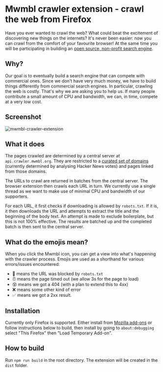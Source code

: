# Mwmbl crawler extension - crawl the web from Firefox

Have you ever wanted to crawl the web? What could beat the excitement of discovering new things on the internets? It's never been easier: now you can crawl from the comfort of your favourite browser! At the same time you will be participating in building an [open source, non-profit search engine](https://mwmbl.org).

Why?
----

Our goal is to eventually build a search engine that can compete with commercial ones. Since we don't have very much money, we have to build things differently from commercial search engines. In particular, crawling the web is costly. That's why we are asking you to help us. If many people contribute a small amount of CPU and bandwidth, we can, in time, compete at a very low cost.

Screenshot
----------

![mwmbl-crawler-extension](https://user-images.githubusercontent.com/1283077/173198684-99886fa6-ed70-4df6-aa93-a09c58786b84.png)


What it does
------------

The pages crawled are determined by a central server at `api.crawler.mwmbl.org`. They are restricted to a [curated set of domains](https://github.com/mwmbl/mwmbl/blob/master/mwmbl/tinysearchengine/hn_top_domains_filtered.py) (currently determined by analysing Hacker News votes) and pages linked from those domains.

The URLs to crawl are returned in batches from the central server. The browser extension then crawls each URL in turn. We currently use a single thread as we want to make use of minimal CPU and bandwidth of our supporters.

For each URL, it first checks if downloading is allowed by `robots.txt`. If it is, it then downloads the URL and attempts to extract the title and the beginning of the body text. An attempt is made to exclude boilerplate, but this is not 100% effective. The results are batched up and the completed batch is then sent to the central server.

What do the emojis mean?
------------------------

When you click the Mwmbl icon, you can get a view into what's happening with the crawler process. Emojis are used as a shorthand for various errors/issues encountered:

 - 🤖 means the URL was blocked by `robots.txt`
 - ⏰ means the page timed out (we allow 3s for the page to load)
 - 😵 means we got a 404 (with a plan to extend this to 4xx)
 - ❌ means some other kind of error
 - ✅ means we got a 2xx result.


Installation
------------

Currently only Firefox is supported. Either install from [Mozilla add-ons](https://addons.mozilla.org/en-GB/firefox/addon/mwmbl-web-crawler/) or follow instructions below to build, then install by going to `about:debugging` select "This Firefox" then "Load Temporary Add-on".


How to build
------------

Run `npm run build` in the root directory. The extension will be created in the `dist` folder.
